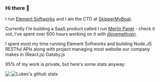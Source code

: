 ### Hi there 👋

I run [Element Softworks](https://elementsoftworks.co.uk) and I am the CTO at [SkipperMyBoat](https://skippermyboat).

Currently I'm building a SaaS product called I run [Merlin Panel](https://merlinpanel.com) - check it out, I've spent over 600 hours working on it with [@joemethven](https://github.com/JoeMethven).

I spent most my time running Element Softworks and building Node.JS RESTful APIs along with project managing most website our company makes in (React.js) Gatsby.js

95% of my work is private, but here's some stats anyway:

<img align="left" src="https://github-readme-stats.vercel.app/api/top-langs/?username=LukeXF" />

![Lukes's github stats](https://github-readme-stats.vercel.app/api?username=lukexf&show_icons=true)
